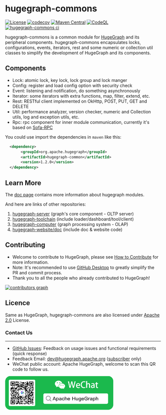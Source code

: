 # hugegraph-commons

[![License](https://img.shields.io/badge/license-Apache%202-0E78BA.svg)](https://www.apache.org/licenses/LICENSE-2.0.html)
[![codecov](https://codecov.io/gh/hugegraph/hugegraph-common/branch/master/graph/badge.svg)](https://codecov.io/gh/hugegraph/hugegraph-common)
[![Maven Central](https://maven-badges.herokuapp.com/maven-central/org.apache.hugegraph/hugegraph-common/badge.svg)](https://mvnrepository.com/artifact/org.apache.hugegraph/hugegraph-common)
[![CodeQL](https://github.com/apache/incubator-hugegraph-commons/actions/workflows/codeql-analysis.yml/badge.svg)](https://github.com/apache/incubator-hugegraph-commons/actions/workflows/codeql-analysis.yml)
[![hugegraph-commons ci](https://github.com/apache/incubator-hugegraph-commons/actions/workflows/ci.yml/badge.svg)](https://github.com/apache/incubator-hugegraph-commons/actions/workflows/ci.yml)


hugegraph-commons is a common module for [HugeGraph](https://github.com/apache/hugegraph) and its peripheral components.
hugegraph-commons encapsulates locks, configurations, events, iterators, rest and some 
numeric or collection util classes to simplify the development of HugeGraph and its components.

## Components

- Lock: atomic lock, key lock, lock group and lock manger
- Config: register and load config option with security check
- Event: listening and notification, do something asynchronously
- Iterator: some iterators with extra functions, map, filter, extend, etc.
- Rest: RESTful client implemented on OkHttp, POST, PUT, GET and DELETE
- Util: performance analyzer, version checker, numeric and Collection utils, log and exception utils, etc.
- Rpc: rpc component for inner module communication, currently it's based on [Sofa-RPC](https://github.com/sofastack/sofa-rpc)

You could use import the dependencies in `maven` like this:

```xml
  <dependency>
       <groupId>org.apache.hugegraph</groupId>
       <artifactId>hugegraph-common</artifactId>
       <version>1.2.0</version>
  </dependency>
```

## Learn More

The [doc page](https://hugegraph.apache.org/docs/) contains more information about hugegraph modules.

And here are links of other repositories:
1. [hugegraph-server](https://github.com/apache/hugegraph) (graph's core component - OLTP server)
2. [hugegraph-toolchain](https://github.com/apache/hugegraph-toolchain) (include loader/dashboard/tool/client)
3. [hugegraph-computer](https://github.com/apache/hugegraph-computer) (graph processing system - OLAP)
4. [hugegraph-website/doc](https://github.com/apache/hugegraph-doc) (include doc & website code)



## Contributing

- Welcome to contribute to HugeGraph, please see [How to Contribute](https://github.com/apache/incubator-hugegraph/blob/master/CONTRIBUTING.md) for more information.  
- Note: It's recommended to use [GitHub Desktop](https://desktop.github.com/) to greatly simplify the PR and commit process.  
- Thank you to all the people who already contributed to HugeGraph!

[![contributors graph](https://contrib.rocks/image?repo=apache/hugegraph-commons)](https://github.com/apache/incubator-hugegraph-commons/graphs/contributors)

## Licence

Same as HugeGraph, hugegraph-commons are also licensed under [Apache 2.0](./LICENSE) License.

### Contact Us

---

 - [GitHub Issues](https://github.com/apache/incubator-hugegraph-commons/issues): Feedback on usage issues and functional requirements (quick response)
 - Feedback Email: [dev@hugegraph.apache.org](mailto:dev@hugegraph.apache.org) ([subscriber](https://hugegraph.apache.org/docs/contribution-guidelines/subscribe/) only)
 - WeChat public account: Apache HugeGraph, welcome to scan this QR code to follow us.

 <img src="https://raw.githubusercontent.com/apache/incubator-hugegraph-doc/master/assets/images/wechat.png" alt="QR png" width="350"/>
